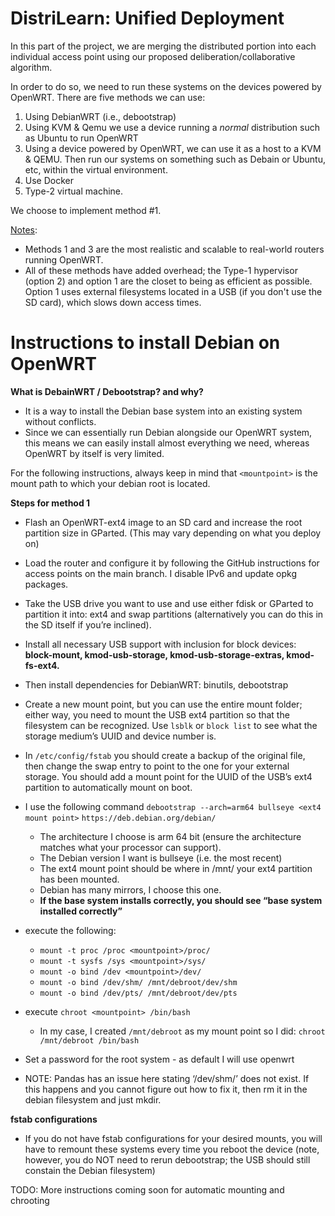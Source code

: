 # DistriLearn: Unified Deployment

In this part of the project, we are merging the distributed portion into each individual access point using our proposed deliberation/collaborative algorithm.

In order to do so, we need to run these systems on the devices powered by OpenWRT. There are five methods we can use:
1. Using DebianWRT (i.e., debootstrap)
2. Using KVM & Qemu we use a device running a <i>normal</i> distribution such as Ubuntu to run OpenWRT
3. Using a device powered by OpenWRT, we can use it as a host to a KVM & QEMU. Then run our systems on something such as Debain or Ubuntu, etc, within the virtual environment.
4. Use Docker 
5. Type-2 virtual machine.

We choose to implement method #1. 

<ins>Notes</ins>: 
* Methods 1 and 3 are the most realistic and scalable to real-world routers running OpenWRT.
* All of these methods have added overhead; the Type-1 hypervisor (option 2) and option 1 are the closet to being as efficient as possible. Option 1 uses external filesystems located in a USB (if you don't use the SD card), which slows down access times. 

# Instructions to install Debian on OpenWRT

<b>What is DebainWRT / Debootstrap? and why?</b> 
* It is a way to install the Debian base system into an existing system without conflicts. 
* Since we can essentially run Debian alongside our OpenWRT system, this means we can easily install almost everything we need, whereas OpenWRT by itself is very limited.


For the following instructions, always keep in mind that `<mountpoint>` is the mount path to which your debian root is located.

<b> Steps for method 1 </b>
- Flash an OpenWRT-ext4 image to an SD card and increase the root partition size in GParted. (This may vary depending on what you deploy on)
- Load the router and configure it by following the GitHub instructions for access points on the main branch. I disable IPv6 and update opkg packages.
- Take the USB drive you want to use and use either fdisk or GParted to partition it into: ext4 and swap partitions (alternatively you can do this in the SD itself if you’re inclined).
- Install all necessary USB support with inclusion for block devices: **block-mount, kmod-usb-storage, kmod-usb-storage-extras, kmod-fs-ext4.**
- Then install dependencies for DebianWRT: binutils, debootstrap
- Create a new mount point, but you can use the entire mount folder; either way, you need to mount the USB ext4 partition so that the filesystem can be recognized.  Use `lsblk` or `block list` to see what the storage medium’s UUID and device number is.
- In `/etc/config/fstab` you should create a backup of the original file, then change the swap entry to point to the one for your external storage. You should add a mount point for the UUID of the USB’s ext4 partition to automatically mount on boot.
- I use the following command `debootstrap --arch=arm64 bullseye <ext4 mount point>` `https://deb.debian.org/debian/`
    - The architecture I choose is arm 64 bit (ensure the architecture matches what your processor can support).
    - The Debian version I want is bullseye (i.e. the most recent)
    - The ext4 mount point should be where in /mnt/ your ext4 partition has been mounted.
    - Debian has many mirrors, I choose this one.
    - **If the base system installs correctly, you should see “base system installed correctly”**
- execute the following:
    - `mount -t proc /proc <mountpoint>/proc/`
    - `mount -t sysfs /sys <mountpoint>/sys/`
    - `mount -o bind /dev <mountpoint>/dev/`
    - `mount -o bind /dev/shm/ /mnt/debroot/dev/shm`
    - `mount -o bind /dev/pts/ /mnt/debroot/dev/pts`
    
- execute `chroot <mountpoint> /bin/bash`
    - In my case, I created `/mnt/debroot` as my mount point so I did: `chroot /mnt/debroot /bin/bash`
- Set a password for the root system - as default I will use openwrt<br>
- NOTE: Pandas has an issue here stating ‘/dev/shm/’ does not exist. If this happens and you cannot figure out how to fix it, then rm it in the debian filesystem and just mkdir. 

<b> fstab configurations </b>

- If you do not have fstab configurations for your desired mounts, you will have to remount these systems every time you reboot the device (note, however, you do NOT need to rerun debootstrap; the USB should still constain the Debian filesystem)

TODO: More instructions coming soon for automatic mounting and chrooting
